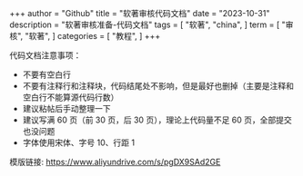 +++
author = "Github"
title = "软著审核代码文档"
date = "2023-10-31"
description = "软著审核准备-代码文档"
tags = [
    "软著",
    "china",
]
term =  [
    "审核",
    "软著",
]
categories = [
    "教程",
]
+++


代码文档注意事项：

* 不要有空白行
* 不要有注释行和注释块，代码结尾处不影响，但是最好也删掉（主要是注释和空白行不能算源代码行数）
* 建议粘帖后手动整理一下
* 建议写满 60 页（前 30 页，后 30 页），理论上代码量不足 60 页，全部提交也没问题
* 字体使用宋体、字号 10、行距 1

模版链接: https://www.aliyundrive.com/s/pgDX9SAd2GE
